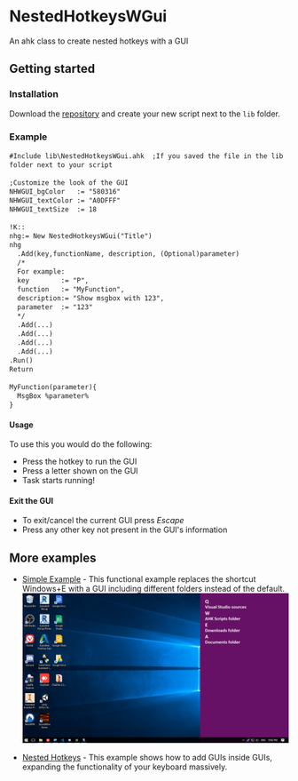 # NestedHotkeysWGui
An ahk class to create nested hotkeys with a GUI

## Getting started
### Installation
Download the [repository](https://github.com/LuisSanchez-Dev/NestedHotkeysWGui/archive/master.zip) and create your new script next to the `lib` folder.

### Example
```ahk
#Include lib\NestedHotkeysWGui.ahk  ;If you saved the file in the lib folder next to your script

;Customize the look of the GUI
NHWGUI_bgColor   := "580316"
NHWGUI_textColor := "A0DFFF"
NHWGUI_textSize  := 18

!K::
nhg:= New NestedHotkeysWGui("Title")
nhg
  .Add(key,functionName, description, (Optional)parameter)
  /* 
  For example: 
  key        := "P",
  function   := "MyFunction",
  description:= "Show msgbox with 123",
  parameter  := "123"
  */
  .Add(...)
  .Add(...)
  .Add(...)
  .Add(...)
.Run()
Return

MyFunction(parameter){
  MsgBox %parameter%
}
```
#### Usage
To use this you would do the following:
* Press the hotkey to run the GUI
* Press a letter shown on the GUI
* Task starts running!

#### Exit the GUI
* To exit/cancel the current GUI press *Escape*
* Press any other key not present in the GUI's information

## More examples
* [Simple Example](https://github.com/SiulSalas/NestedHotkeysWGui/blob/master/Simple%20Example.ahk) - This functional example replaces the shortcut Windows+E with a GUI including different folders instead of the default.
![Simple Example Image](https://raw.githubusercontent.com/SiulSalas/NestedHotkeysWGui/master/Simple%20Example.png)

* [Nested Hotkeys](https://github.com/SiulSalas/NestedHotkeysWGui/blob/master/Nested%20Hotkeys.ahk) - This example shows how to add GUIs inside GUIs, expanding the functionality of your keyboard massively.

